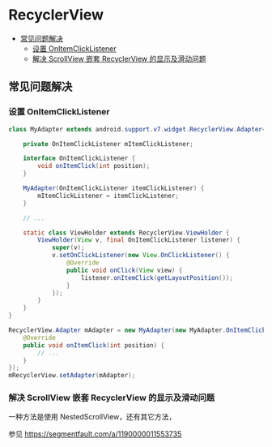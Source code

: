 # RecyclerView

<!-- vim-markdown-toc GFM -->

* [常见问题解决](#常见问题解决)
    * [设置 OnItemClickListener](#设置-onitemclicklistener)
    * [解决 ScrollView 嵌套 RecyclerView 的显示及滑动问题](#解决-scrollview-嵌套-recyclerview-的显示及滑动问题)

<!-- vim-markdown-toc -->

## 常见问题解决

### 设置 OnItemClickListener

```java
class MyAdapter extends android.support.v7.widget.RecyclerView.Adapter<MyAdapter.ViewHolder> {

    private OnItemClickListener mItemClickListener;

    interface OnItemClickListener {
        void onItemClick(int position);
    }

    MyAdapter(OnItemClickListener itemClickListener) {
        mItemClickListener = itemClickListener;
    }

    // ...

    static class ViewHolder extends RecyclerView.ViewHolder {
        ViewHolder(View v, final OnItemClickListener listener) {
            super(v);
            v.setOnClickListener(new View.OnClickListener() {
                @Override
                public void onClick(View view) {
                    listener.onItemClick(getLayoutPosition());
                }
            });
        }
    }
}
```

```java
RecyclerView.Adapter mAdapter = new MyAdapter(new MyAdapter.OnItemClickListener() {
    @Override
    public void onItemClick(int position) {
        // ...
    }
});
mRecyclerView.setAdapter(mAdapter);
```

### 解决 ScrollView 嵌套 RecyclerView 的显示及滑动问题

一种方法是使用 NestedScrollView，还有其它方法，

参见 <https://segmentfault.com/a/1190000011553735>
